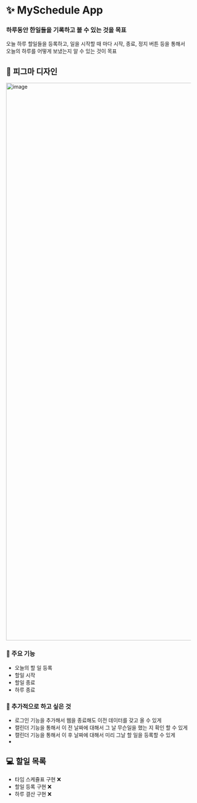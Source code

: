 # ✨ MySchedule App

### 하루동안 한일들을 기록하고 볼 수 있는 것을 목표

오늘 하루 할일들을 등록하고, 일을 시작할 때 마다 시작, 종료, 정지 버튼 등을 통해서 오늘의 하루를 어떻게 보냈는지 알 수 있는 것이 목표

## 🎨 피그마 디자인
<img width="1520" alt="image" src="https://github.com/user-attachments/assets/d7b6046e-a391-46a4-ada6-c8d88cfe2e81" />

### 🔨 주요 기능
- 오늘의 할 일 등록
- 할일 시작
- 할일 종료
- 하루 종료

### 🔨 추가적으로 하고 싶은 것
- 로그인 기능을 추가해서 웹을 종료해도 이전 데이터를 갖고 올 수 있게
- 캘린더 기능을 통해서 이 전 날짜에 대해서 그 날 무슨일을 했는 지 확인 할 수 있게
- 캘린더 기능을 통해서 이 후 날짜에 대해서 미리 그날 할 일을 등록할 수 있게
- 

## 💻 할일 목록
- 타임 스케쥴표 구현 ❌
- 할일 등록 구현 ❌
- 하루 결산 구현 ❌
